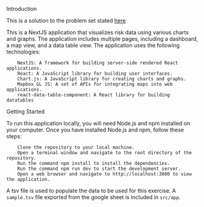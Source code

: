 Introduction

This is a solution to the problem set stated [here](https://github.com/RiskThinking/work-samples/blob/main/UI-UX-Developer.md)

This is a NextJS application that visualizes risk data using various charts and graphs. The application includes multiple pages, including a dashboard, a map view, and a data table view. The application uses the following technologies:
```
    NextJS: A framework for building server-side rendered React applications.
    React: A JavaScript library for building user interfaces.
    Chart.js: A JavaScript library for creating charts and graphs.
    Mapbox GL JS: A set of APIs for integrating maps into web applications.
    react-data-table-component: A React library for building datatables
```

Getting Started

To run this application locally, you will need Node.js and npm installed on your computer. Once you have installed Node.js and npm, follow these steps:
```
    Clone the repository to your local machine.
    Open a terminal window and navigate to the root directory of the repository.
    Run the command npm install to install the dependencies.
    Run the command npm run dev to start the development server.
    Open a web browser and navigate to http://localhost:3000 to view the application.
```

A tsv file is used to populate the data to be used for this exercise. A `sample.tsv` file exported from the google sheet is included in `src/app`.